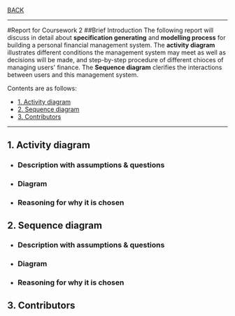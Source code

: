 [BACK](../README.md)
***
#Report for Coursework 2
##Brief Introduction
The following report will discuss in detail about **specification generating** and **modelling process** for building a personal financial management system. The **activity diagram** illustrates different conditions the management system may meet as well as decisions will be made, and step-by-step procedure of different chioces of managing users' finance. The **Sequence diagram** clerifies the interactions between users and this management system.

Contents are as follows:
- [1. Activity diagram](#1-activity-diagram)
- [2. Sequence diagram](#2-sequence-diagram)
- [3. Contributors](#3-contributors)
***
## 1. Activity diagram
- ### Description with assumptions & questions
  
- ### Diagram
  
- ### Reasoning for why it is chosen
  

## 2. Sequence diagram
- ### Description with assumptions & questions
  
- ### Diagram
  
- ### Reasoning for why it is chosen
  
## 3. Contributors